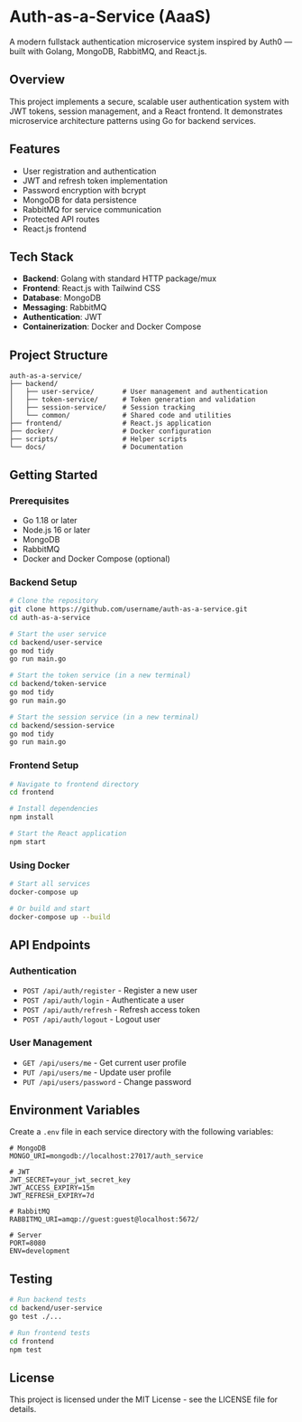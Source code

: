 # Auth-as-a-Service (AaaS)

A modern fullstack authentication microservice system inspired by Auth0 — built with Golang, MongoDB, RabbitMQ, and React.js.

## Overview

This project implements a secure, scalable user authentication system with JWT tokens, session management, and a React frontend. It demonstrates microservice architecture patterns using Go for backend services.

## Features

- User registration and authentication
- JWT and refresh token implementation
- Password encryption with bcrypt
- MongoDB for data persistence
- RabbitMQ for service communication
- Protected API routes
- React.js frontend

## Tech Stack

- **Backend**: Golang with standard HTTP package/mux
- **Frontend**: React.js with Tailwind CSS
- **Database**: MongoDB
- **Messaging**: RabbitMQ
- **Authentication**: JWT
- **Containerization**: Docker and Docker Compose

## Project Structure

```
auth-as-a-service/
├── backend/
│   ├── user-service/       # User management and authentication
│   ├── token-service/      # Token generation and validation
│   ├── session-service/    # Session tracking
│   └── common/             # Shared code and utilities
├── frontend/               # React.js application
├── docker/                 # Docker configuration
├── scripts/                # Helper scripts
└── docs/                   # Documentation
```

## Getting Started

### Prerequisites

- Go 1.18 or later
- Node.js 16 or later
- MongoDB
- RabbitMQ
- Docker and Docker Compose (optional)

### Backend Setup

```bash
# Clone the repository
git clone https://github.com/username/auth-as-a-service.git
cd auth-as-a-service

# Start the user service
cd backend/user-service
go mod tidy
go run main.go

# Start the token service (in a new terminal)
cd backend/token-service
go mod tidy
go run main.go

# Start the session service (in a new terminal)
cd backend/session-service
go mod tidy
go run main.go
```

### Frontend Setup

```bash
# Navigate to frontend directory
cd frontend

# Install dependencies
npm install

# Start the React application
npm start
```

### Using Docker

```bash
# Start all services
docker-compose up

# Or build and start
docker-compose up --build
```

## API Endpoints

### Authentication

- `POST /api/auth/register` - Register a new user
- `POST /api/auth/login` - Authenticate a user
- `POST /api/auth/refresh` - Refresh access token
- `POST /api/auth/logout` - Logout user

### User Management

- `GET /api/users/me` - Get current user profile
- `PUT /api/users/me` - Update user profile
- `PUT /api/users/password` - Change password

## Environment Variables

Create a `.env` file in each service directory with the following variables:

```
# MongoDB
MONGO_URI=mongodb://localhost:27017/auth_service

# JWT
JWT_SECRET=your_jwt_secret_key
JWT_ACCESS_EXPIRY=15m
JWT_REFRESH_EXPIRY=7d

# RabbitMQ
RABBITMQ_URI=amqp://guest:guest@localhost:5672/

# Server
PORT=8080
ENV=development
```

## Testing

```bash
# Run backend tests
cd backend/user-service
go test ./...

# Run frontend tests
cd frontend
npm test
```

## License

This project is licensed under the MIT License - see the LICENSE file for details.
